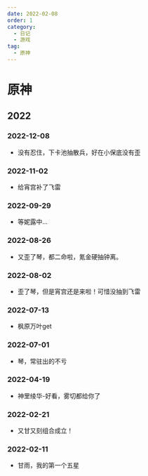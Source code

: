 ```yaml
---
date: 2022-02-08
order: 1
category:
  - 日记
  - 游戏
tag:
  - 原神
---
```

# 原神
## 2022
### 2022-12-08
 - 没有忍住，下卡池抽散兵，好在小保底没有歪

### 2022-11-02
- 给宵宫补了飞雷

### 2022-09-29
- 等妮露中...

### 2022-08-26
- 又歪了琴，都二命啦，氪金硬抽钟离。

### 2022-08-02
- 歪了琴，但是宵宫还是来啦！可惜没抽到飞雷

### 2022-07-13
- 枫原万叶get

### 2022-07-01
- 琴，常驻出的不亏

### 2022-04-19
- 神里绫华-好看，雾切都给你了

### 2022-02-21
- 又甘又刻组合成立！

### 2022-02-11
- 甘雨，我的第一个五星